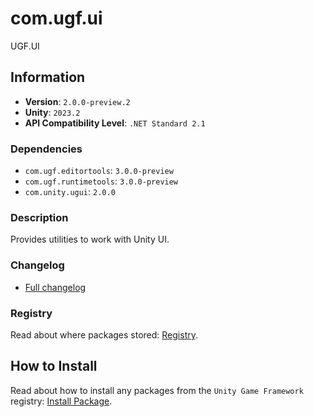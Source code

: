 # com.ugf.ui

UGF.UI

## Information

- **Version**: `2.0.0-preview.2`
- **Unity**: `2023.2`
- **API Compatibility Level**: `.NET Standard 2.1`

### Dependencies

- `com.ugf.editortools`: `3.0.0-preview`
- `com.ugf.runtimetools`: `3.0.0-preview`
- `com.unity.ugui`: `2.0.0`


### Description

Provides utilities to work with Unity UI.

### Changelog

- [Full changelog](changelog.md)

### Registry

Read about where packages stored: [Registry](https://github.com/unity-game-framework/organization/blob/main/docs/registry.md).

## How to Install

Read about how to install any packages from the `Unity Game Framework` registry: [Install Package](https://github.com/unity-game-framework/organization/blob/main/docs/install-packages.md).
